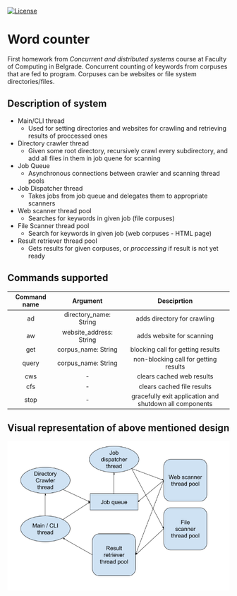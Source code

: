 [![License](https://img.shields.io/badge/License-Apache%202.0-blue.svg)](https://opensource.org/licenses/Apache-2.0)

# Word counter

First homework from *Concurrent and distributed systems* course at Faculty of Computing in Belgrade. Concurrent counting of keywords from corpuses that are fed to program. Corpuses can be websites or file system directories/files.

## Description of system

- Main/CLI thread
  - Used for setting directories and websites for crawling and retrieving results of proccessed ones
- Directory crawler thread
  - Given some root directory, recursively crawl every subdirectory, and add all files in them in job quene for scanning
- Job Queue
  - Asynchronous connections between crawler and scanning thread pools
- Job Dispatcher thread
  - Takes jobs from job queue and delegates them to appropriate scanners
- Web scanner thread pool
  - Searches for keywords in given job (file corpuses)
- File Scanner thread pool
  - Search for keywords in given job (web corpuses - HTML page)
- Result retriever thread pool
  - Gets results for given corpuses, or *proccessing* if result is not yet ready

## Commands supported

| Command name | Argument | Desciprtion |
| :---: | :----: | :---: |
| ad | directory_name: String | adds directory for crawling |
| aw | website_address: String | adds website for scanning |
| get | corpus_name: String | blocking call for getting results |
| query | corpus_name: String | non-blocking call for getting results |
| cws | - | clears cached web results |
| cfs | - | clears cached file results |
| stop | - | gracefully exit application and shutdown all components |

## **Visual representation of above mentioned design**

![asd](system_description.png)
